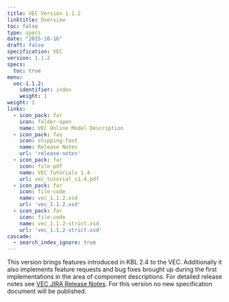 ```yaml
---
title: VEC Version 1.1.2
linktitle: Overview
toc: false
type: specs
date: "2015-10-16"
draft: false
specification: VEC
version: 1.1.2
specs:
  toc: true
menu:
  vec-1.1.2:
    identifier: index    
    weight: 1
weight: 1
links:
  - icon_pack: far
    icon: folder-open
    name: VEC Online Model Description
  - icon_pack: fas
    icon: shipping-fast
    name: Release Notes
    url: 'release-notes'    
  - icon_pack: far
    icon: file-pdf
    name: VEC Tutorials 1.4
    url: vec_tutorial_v1.4.pdf    
  - icon_pack: far
    icon: file-code
    name: vec_1.1.2.xsd
    url: 'vec_1.1.2.xsd'
  - icon_pack: far
    icon: file-code
    name: vec_1.1.2-strict.xsd
    url: 'vec_1.1.2-strict.xsd'
cascade:
  - search_index_ignore: true
---
```

This version brings features introduced in KBL 2.4 to the VEC. Additionally it also implements feature requests and bug fixes brought up during the first implementations in the area of component descriptions. For detailed release notes see [VEC JIRA Release Notes](https://prostep-ivip.atlassian.net/projects/KBLFRM/versions/10112). For this version no new specification document will be published.
